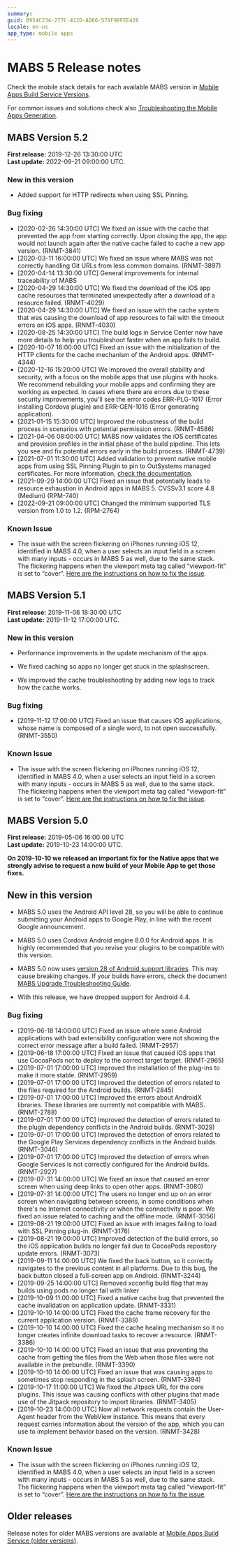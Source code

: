 ```yaml
---
summary:
guid: B954C234-277C-412D-AD66-578F98FEE428
locale: en-us
app_type: mobile apps
---
```


# MABS 5 Release notes

<div class="info">

Check the mobile stack details for each available MABS version in [Mobile Apps Build Service Versions](mabs-versions.md).
</div>

<div class="info">

For common issues and solutions check also [Troubleshooting the Mobile Apps Generation](https://success.outsystems.com/Support/Enterprise_Customers/Troubleshooting/Troubleshooting_the_Mobile_Apps_Generation).
</div>

## MABS Version 5.2

<div class="info">

**First release:** 2019-12-26 13:30:00 UTC<br/>
**Last update:** 2022-09-21 09:00:00 UTC.
</div>

### New in this version

* Added support for HTTP redirects when using SSL Pinning.

### Bug fixing

* [2020-02-26 14:30:00 UTC] We fixed an issue with the cache that prevented the app from starting correctly. Upon closing the app, the app would not launch again after the native cache failed to cache a new app version. (RNMT-3841)
* [2020-03-11 16:00:00 UTC] We fixed an issue where MABS was not correctly handling Git URLs from less common domains. (RNMT-3897)
* [2020-04-14 13:30:00 UTC] General improvements for internal traceability of MABS
* [2020-04-29 14:30:00 UTC] We fixed the download of the iOS app cache resources that terminated unexpectedly after a download of a resource failed. (RNMT-4029)
* [2020-04-29 14:30:00 UTC] We fixed an issue with the cache system that was causing the download of app resources to fail with the timeout errors on iOS apps. (RNMT-4030)
* [2020-08-25 14:30:00 UTC] The build logs in Service Center now have more details to help you troubleshoot faster when an app fails to build.
* [2020-10-07 16:00:00 UTC] Fixed an issue with the initialization of the HTTP clients for the cache mechanism of the Android apps. (RNMT-4344)
* [2020-12-16 15:20:00 UTC] We improved the overall stability and security, with a focus on the mobile apps that use plugins with hooks. We recommend rebuilding your mobile apps and confirming they are working as expected. In cases where there are errors due to these security improvements, you'll see the error codes ERR-PLG-1017  (Error installing Cordova plugin) and ERR-GEN-1016 (Error generating application).
* [2021-01-15 15:30:00 UTC] Improved the robustness of the build process in scenarios with potential permission errors. (RNMT-4586)
* [2021-04-06 08:00:00 UTC] MABS now validates the iOS certificates and provision profiles in the initial phase of the build pipeline. This lets you see and fix potential errors early in the build process. (RNMT-4739)
* [2021-07-01 11:30:00 UTC] Added validation to prevent native mobile apps from using SSL Pinning Plugin to pin to OutSystems managed certificates. For more information, [check the documentation](https://success.outsystems.com/Documentation/11/Extensibility_and_Integration/Mobile_Plugins/SSL_Pinning_Plugin#important-note-about-certificates).
* [2021-09-29 14:00:00 UTC] Fixed an issue that potentially leads to resource exhaustion in Android apps in MABS 5. CVSSv3.1 score 4.8 (Medium) (RPM-740)
* [2022-09-21 09:00:00 UTC] Changed the minimum supported TLS version from 1.0 to 1.2. (RPM-2764)

### Known Issue

* The issue with the screen flickering on iPhones running iOS 12, identified in MABS 4.0, when a user selects an input field in a screen with many inputs - occurs in MABS 5 as well, due to the same stack. The flickering happens when the viewport meta tag called “viewport-fit” is set to “cover”. [Here are the instructions on how to fix the issue](../../release-notes/mabs/older-releases.md#known-issue-in-mabs-4).


## MABS Version 5.1

<div class="info">

**First release:** 2019-11-06 18:30:00 UTC<br/>
**Last update:** 2019-11-12 17:00:00 UTC.
</div>

### New in this version 

* Performance improvements in the update mechanism of the apps.

* We fixed caching so apps no longer get stuck in the splashscreen.

* We improved the cache troubleshooting by adding new logs to track how the cache works.

### Bug fixing 

* [2019-11-12 17:00:00 UTC] Fixed an issue that causes iOS applications, whose name is composed of a single word, to not open successfully. (RNMT-3550)

### Known Issue

* The issue with the screen flickering on iPhones running iOS 12, identified in MABS 4.0, when a user selects an input field in a screen with many inputs - occurs in MABS 5 as well, due to the same stack. The flickering happens when the viewport meta tag called “viewport-fit” is set to “cover”. [Here are the instructions on how to fix the issue](../../release-notes/mabs/older-releases.md#known-issue-in-mabs-4).


## MABS Version 5.0

<div class="info">

**First release:** 2019-05-06 16:00:00 UTC<br/>
**Last update:** 2019-10-23 14:00:00 UTC.
</div>
 
**On 2019-10-10 we released an important fix for the Native apps that we strongly advise to request a new build of your Mobile App to get those fixes.**

## New in this version 

* MABS 5.0 uses the Android API level 28, so you will be able to continue submitting your Android apps to Google Play, in line with the recent Google announcement.

* MABS 5.0 uses Cordova Android engine 8.0.0 for Android apps. It is highly recommended that you revise your plugins to be compatible with this version.

* MABS 5.0 now uses [version 28 of Android support libraries](https://success.outsystems.com/Documentation/11/Delivering_Mobile_Apps/Mobile_Apps_Build_Service/Android_Support_Library_Versions_for_MABS). This may cause breaking changes. If your builds have errors, check the document [MABS Upgrade Troubleshooting Guide](https://success.outsystems.com/Support/Troubleshooting/Application_development/MABS_Upgrade_Troubleshooting_Guide_-_Android). 

* With this release, we have dropped support for Android 4.4.

### Bug fixing 

* [2019-06-18 14:00:00 UTC] Fixed an issue where some Android applications with bad extensibility configuration were not showing the correct error message after a build failed. (RNMT-2957)
* [2019-06-18 17:00:00 UTC] Fixed an issue that caused iOS apps that use CocoaPods not to deploy to the correct target target. (RNMT-2965)
* [2019-07-01 17:00:00 UTC] Improved the installation of the plug-ins to make it more stable. (RNMT-2959)
* [2019-07-01 17:00:00 UTC] Improved the detection of errors related to the files required for the Android builds. (RNMT-2845)
* [2019-07-01 17:00:00 UTC] Improved the errors about AndroidX libraries. These libraries are currently not compatible with MABS. (RNMT-2788)
* [2019-07-01 17:00:00 UTC] Improved the detection of errors related to the plugin dependency conflicts in the Android builds. (RNMT-3029)
* [2019-07-01 17:00:00 UTC] Improved the detection of errors related to the Google Play Services dependency conflicts in the Android builds. (RNMT-3046)
* [2019-07-01 17:00:00 UTC] Improved the detection of errors when Google Services is not correctly configured for the Android builds. (RNMT-2927)
* [2019-07-31 14:00:00 UTC] We fixed an issue that caused an error screen when using deep links to open other apps. (RNMT-3080)
* [2019-07-31 14:00:00 UTC] The users no longer end up on an error screen when navigating between screens, in some conditions when there's no Internet connectivity or when the connectivity is poor. We fixed an issue related to caching and the offline mode. (RNMT-3056)
* [2019-08-21 19:00:00 UTC] Fixed an issue with images failing to load with SSL Pinning plug-in. (RNMT-3176)
* [2019-08-21 19:00:00 UTC] Improved detection of the build errors, so the iOS application builds no longer fail due to CocoaPods repository update errors. (RNMT-3073)
* [2019-09-11 14:00:00 UTC] We fixed the back button, so it correctly navigates to the previous content in all platforms. Due to this bug, the back button closed a full-screen app on Android. (RNMT-3244)
* [2019-09-25 14:00:00 UTC]  Removed xcconfig build flag that may builds using pods no longer fail with linker
* [2019-10-09 11:00:00 UTC] Fixed a native cache bug that prevented the cache invalidation on application update. (RNMT-3331)
* [2019-10-10 14:00:00 UTC] Fixed the cache frame recovery for the current application version. (RNMT-3389)
* [2019-10-10 14:00:00 UTC] Fixed the cache healing mechanism so it no longer creates infinite download tasks to recover a resource. (RNMT-3386)
* [2019-10-10 14:00:00 UTC] Fixed an issue that was preventing the cache from getting the files from the Web when those files were not available in the prebundle. (RNMT-3390)
* [2019-10-10 14:00:00 UTC] Fixed an issue that was causing apps to sometimes stop responding in the splash screen. (RNMT-3394)
* [2019-10-17 11:00:00 UTC] We fixed the Jitpack URL for the core plugins. This issue was causing conflicts with other plugins that made use of the Jitpack repository to import libraries. (RNMT-3405)
* [2019-10-23 14:00:00 UTC] Now all network requests contain the User-Agent header from the WebView instance. This means that every request carries information about the version of the app, which you can use to implement behavior based on the version. (RNMT-3428)

### Known Issue 

* The issue with the screen flickering on iPhones running iOS 12, identified in MABS 4.0, when a user selects an input field in a screen with many inputs - occurs in MABS 5 as well, due to the same stack. The flickering happens when the viewport meta tag called “viewport-fit” is set to “cover”. [Here are the instructions on how to fix the issue](../../release-notes/mabs/older-releases.md#known-issue-in-mabs-4).


## Older releases
Release notes for older MABS versions are available at [Mobile Apps Build Service (older versions)](older-releases.md).